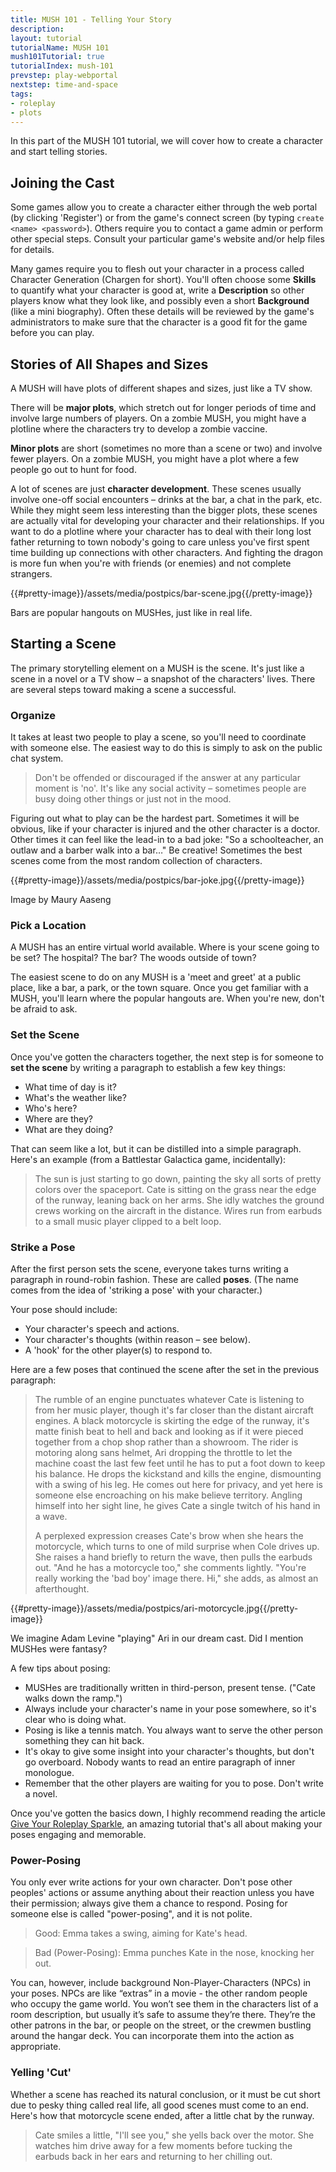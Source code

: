 ```yaml
---
title: MUSH 101 - Telling Your Story
description:
layout: tutorial
tutorialName: MUSH 101
mush101Tutorial: true
tutorialIndex: mush-101
prevstep: play-webportal
nextstep: time-and-space
tags: 
- roleplay
- plots
---
```


In this part of the MUSH 101 tutorial, we will cover how to create a character and start telling stories.

## Joining the Cast

Some games allow you to create a character either through the web portal (by clicking 'Register') or from the game's connect screen (by typing `create <name> <password>`).  Others require you to contact a game admin or perform other special steps.  Consult your particular game's website and/or help files for details.

Many games require you to flesh out your character in a process called Character Generation (Chargen for short).  You'll often choose some **Skills** to quantify what your character is good at, write a **Description** so other players know what they look like, and possibly even a short **Background** (like a mini biography).  Often these details will be reviewed by the game's administrators to make sure that the character is a good fit for the game before you can play.

## Stories of All Shapes and Sizes

A MUSH will have plots of different shapes and sizes, just like a TV show.

There will be **major plots**, which stretch out for longer periods of time and involve large numbers of players.  On a zombie MUSH, you might have a plotline where the characters try to develop a zombie vaccine. 

**Minor plots** are short (sometimes no more than a scene or two) and involve fewer players.   On a zombie MUSH, you might have a plot where a few people go out to hunt for food.

A lot of scenes are just **character development**.  These scenes usually involve one-off social encounters – drinks at the bar, a chat in the park, etc.  While they might seem less interesting than the bigger plots, these scenes are actually vital for developing your character and their relationships.   If you want to do a plotline where your character has to deal with their long lost father returning to town nobody's going to care unless you've first spent time building up connections with other characters.  And fighting the dragon is more fun when you're with friends (or enemies) and not complete strangers.

{{#pretty-image}}/assets/media/postpics/bar-scene.jpg{{/pretty-image}}
<div class="caption">Bars are popular hangouts on MUSHes, just like in real life.</div>

## Starting a Scene

The primary storytelling element on a MUSH is the scene.  It's just like a scene in a novel or a TV show – a snapshot of the characters' lives.   There are several steps toward making a scene a successful.

### Organize

It takes at least two people to play a scene, so you'll need to coordinate with someone else.   The easiest way to do this is simply to ask on the public chat system.

> Don't be offended or discouraged if the answer at any particular moment is 'no'.  It's like any social activity – sometimes people are busy doing other things or just not in the mood.

Figuring out what to play can be the hardest part.  Sometimes it will be obvious, like if your character is injured and the other character is a doctor.    Other times it can feel like the lead-in to a bad joke:  "So a schoolteacher, an outlaw and a barber walk into a bar…" Be creative!  Sometimes the best scenes come from the most random collection of characters.

{{#pretty-image}}/assets/media/postpics/bar-joke.jpg{{/pretty-image}}
<div class="caption">Image by Maury Aaseng</div>

### Pick a Location

A MUSH has an entire virtual world available.  Where is your scene going to be set?  The hospital?  The bar?  The woods outside of town? 

The easiest scene to do on any MUSH is a 'meet and greet' at a public place, like a bar, a park, or the town square.  Once you get familiar with a MUSH, you'll learn where the popular hangouts are.   When you're new, don't be afraid to ask.

### Set the Scene

Once you've gotten the characters together, the next step is for someone to **set the scene** by writing a paragraph to establish a few key things:

* What time of day is it?
* What's the weather like?
* Who's here?
* Where are they?
* What are they doing?

That can seem like a lot, but it can be distilled into a simple paragraph.  Here's an example (from a Battlestar Galactica game, incidentally):

> The sun is just starting to go down, painting the sky all sorts of pretty colors over the spaceport. Cate is sitting on the grass near the edge of the runway, leaning back on her arms. She idly watches the ground crews working on the aircraft in the distance.  Wires run from earbuds to a small music player clipped to a belt loop.

### Strike a Pose 

After the first person sets the scene, everyone takes turns writing a paragraph in round-robin fashion.   These are called **poses**.  (The name comes from the idea of 'striking a pose' with your character.)

Your pose should include:

* Your character's speech and actions.
* Your character's thoughts (within reason – see below).
* A 'hook' for the other player(s) to respond to.

Here are a few poses that continued the scene after the set in the previous paragraph:

> The rumble of an engine punctuates whatever Cate is listening to from her music player, though it's far closer than the distant aircraft engines. A black motorcycle is skirting the edge of the runway, it's matte finish beat to hell and back and looking as if it were pieced together from a chop shop rather than a showroom. The rider is motoring along sans helmet, Ari dropping the throttle to let the machine coast the last few feet until he has to put a foot down to keep his balance. He drops the kickstand and kills the engine, dismounting with a swing of his leg. He comes out here for privacy, and yet here is someone else encroaching on his make believe territory. Angling himself into her sight line, he gives Cate a single twitch of his hand in a wave.
>
> A perplexed expression creases Cate's brow when she hears the motorcycle, which turns to one of mild surprise when Cole drives up. She raises a hand briefly to return the wave, then pulls the earbuds out. "And he has a motorcycle too," she comments lightly. "You're really working the 'bad boy' image there. Hi," she adds, as almost an afterthought.

{{#pretty-image}}/assets/media/postpics/ari-motorcycle.jpg{{/pretty-image}}
<div class="caption">We imagine Adam Levine "playing" Ari in our dream cast.  Did I mention MUSHes were fantasy?</div>

A few tips about posing:

* MUSHes are traditionally written in third-person, present tense.  ("Cate walks down the ramp.")
* Always include your character's name in your pose somewhere, so it's clear who is doing what. 
* Posing is like a tennis match.  You always want to serve the other person something they can hit back.
* It's okay to give some insight into your character's thoughts, but don't go overboard.  Nobody wants to read an entire paragraph of inner monologue.
* Remember that the other players are waiting for you to pose.  Don't write a novel.

Once you've gotten the basics down, I highly recommend reading the article [Give Your Roleplay Sparkle](/articles/give-your-rp-sparkle), an amazing tutorial that's all about making your poses engaging and memorable.

### Power-Posing

You only ever write actions for your own character. Don't pose other peoples' actions or assume anything about their reaction unless you have their permission; always give them a chance to respond.  Posing for someone else is called "power-posing", and it is not polite.

> Good:  Emma takes a swing, aiming for Kate's head.

> Bad (Power-Posing):  Emma punches Kate in the nose, knocking her out.

You can, however, include background Non-Player-Characters (NPCs) in your poses.  NPCs are like “extras” in a movie - the other random people who occupy the game world.  You won’t see them in the characters list of a room description, but usually it’s safe to assume they’re there.   They’re the other patrons in the bar, or people on the street, or the crewmen bustling around the hangar deck.  You can incorporate them into the action as appropriate.  

### Yelling 'Cut'

Whether a scene has reached its natural conclusion, or it must be cut short due to pesky thing called real life, all good scenes must come to an end.  Here's how that motorcycle scene ended, after a little chat by the runway.

> Cate smiles a little, "I'll see you," she yells back over the motor. She watches him drive away for a few moments before tucking the earbuds back in her ears and returning to her chilling out.  

